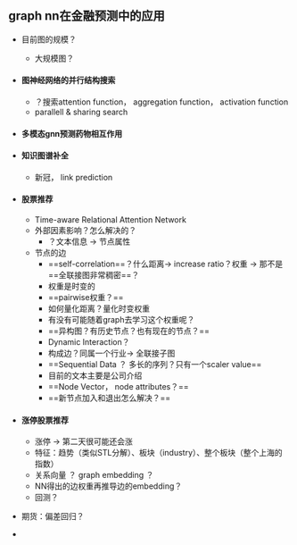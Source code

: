 ## graph nn在金融预测中的应用

-   目前图的规模？

    -   大规模图？

-   #### 图神经网络的并行结构搜索

    -   ？搜索attention function， aggregation function， activation function
    -   parallell & sharing search

-   #### 多模态gnn预测药物相互作用

-   #### 知识图谱补全

    -   新冠， link prediction

-   #### 股票推荐

    -   Time-aware Relational Attention Network
    -   外部因素影响？怎么解决的？
        -   ？文本信息 -> 节点属性
    -   节点的边
        -   ==self-correlation==？什么距离-> increase ratio？权重 -> 那不是==全联接图非常稠密==？
        -   权重是时变的
        -   ==pairwise权重？==
        -   如何量化距离？量化时变权重
        -   有没有可能随着graph去学习这个权重呢？
        -   ==异构图？有历史节点？也有现在的节点？==
        -   Dynamic Interaction？
        -   构成边？同属一个行业-> 全联接子图
        -   ==Sequential Data ？ 多长的序列？只有一个scaler value==
        -   目前的文本主要是公司介绍
        -   ==Node Vector， node attributes？==
        -   ==新节点加入和退出怎么解决？==

-   #### 涨停股票推荐

    -   涨停 -> 第二天很可能还会涨
    -   特征：趋势（类似STL分解）、板块（industry）、整个板块（整个上海的指数）
    -   关系向量 ？ graph embedding ？
    -   NN得出的边权重再推导边的embedding？
    -   回测？

-   期货：偏差回归？

-   